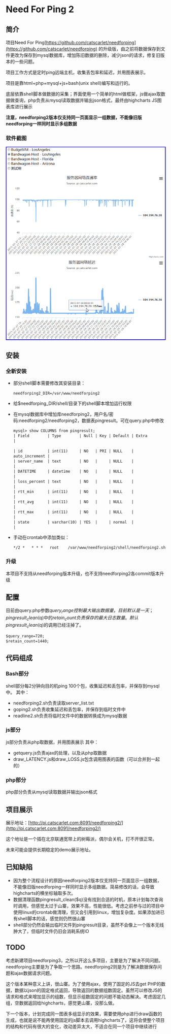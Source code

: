 # Need For Ping 2
## 简介
项目Need For Ping[https://github.com/catscarlet/needforping](https://github.com/catscarlet/needforping) 的升级版，由之前将数据保存到文件更改为保存到mysql数据库，增加陈旧数据的删除，减少json的请求，修复旧版本的一些问题。

项目工作方式是定时ping远端主机，收集丢包率和延迟，并用图表展示。

项目是靠html+php+mysql+js+bash(unix shell)编写和运行的。

底层依靠shell脚本做数据的采集；界面使用一个简单的html做框架，js做ajax取数据做查询，php负责从mysql读取数据并输出json格式，最终由highcharts JS图表库进行展示

**注意，needforping2版本仅支持同一页面显示一组数据，不能像旧版needforping一样同时显示多组数据**

### 软件截图
![needforping2 logo](https://github.com/catscarlet/needforping2/blob/needforping2/snapshot.png)

## 安装
### 全新安装
- 部分shell脚本需要修改其安装目录：

  ```
  needforping2_DIR=/var/www/needforping2
  ```

- 给$needforping_DIR/shell/目录下的shell脚本增加运行权限
- 在mysql数据库中增加库needforping2，用户名/密码:needforping2/needforping2，数据表pingresult。可在query.php中修改

  ```
  mysql> show COLUMNS from pingresult;  
  | Field        | Type        | Null | Key | Default | Extra          |

  | id           | int(11)     | NO   | PRI | NULL    | auto_increment |
  | server_name  | text        | NO   |     | NULL    |                |
  | DATETIME     | datetime    | NO   |     | NULL    |                |
  | loss_percent | text        | NO   |     | NULL    |                |
  | rtt_min      | int(11)     | NO   |     | NULL    |                |
  | rtt_avg      | int(11)     | NO   |     | NULL    |                |
  | rtt_max      | int(11)     | NO   |     | NULL    |                |
  | state        | varchar(10) | YES  |     | normal  |                |
  ```

- 手动在crontab中添加类似：

  ```
  */2 *   * * *   root    /var/www/needforping2/shell/needforping2.sh
  ```

### 升级
本项目不支持从needforping版本升级，也不支持needforping2各commit版本升级

## 配置
目前由query.php参数$query_range控制最大输出数据量，目前默认是一天；pingresult_clean($q)中的$retain_count负责保存的最大日志数量。默认pingresult_clean($q)的调用已经注掉了。

```
$query_range=720;
$retain_count=1440;
```

## 代码组成
### Bash部分
shell部分每2分钟向目的机ping 100个包，收集延迟和丢包率，并保存到mysql中。 其中：
- needforping2.sh负责读取server_list.txt
- goping2.sh负责收集延迟和丢包率，并保存到临时文件中
- readline2.sh负责将临时文件中的数据转换成为mysql数据

### js部分
js部分负责从php取数据，并用图表展示 其中：
- getquery.js负责ajax的处理，以及从php取数据
- draw_LATENCY.js和draw_LOSS.js包含调用图表的函数（可以合并到一起的）

### php部分
php部分负责从mysql读取数据并输出json格式

## 项目展示
展示地址：[http://pi.catscarlet.com:8091/needforping2/](http://pi.catscarlet.com:8091/needforping2/)

这个地址是一个插在北京联通宽带上的树莓派，偶尔会关机，打不开很正常。

未来可能会提供长期稳定的demo展示地址。

## 已知缺陷
- 因为整个流程设计的原因needforping2版本仅支持同一页面显示一组数据，不能像旧版needforping一样同时显示多组数据。简易修改的话，会导致highcharts的横坐标轴取多次。
- 数据清理函数pingresult_clean($q)没有找到合适的时机，原本计划每次查询时调用，但感觉太过于山寨，效果不高，性能很低。考虑之前参与过的项目中使用linux的crontab做清理，但又会引用到linux，增加复杂度。如果添加进已有shell脚本的话，感觉则仍然很山寨
- shell部分仍然会输出临时文件到pingresult目录，虽然不会像上一个版本无线肿大了，但临时文件仍旧会消耗系统IO

## TODO
考虑新建项目needforping3，之所以开这么多项目，主要是为了解决不同问题。needforping主要是为了争取一个思路。needforping2则是为了解决数据保存问题和ajax数据请求问题。

这个版本某种意义上讲，很山寨。为了使用ajax，使用了固定的JS去get PHP的数据，数据以json的固定格式返回，导致返回的数据组数固定。虽然可以修改JS的请求和格式来增加显示的组数，但显示组数固定的问题不能动态解决。考虑固定几组，空数据返回给highcharts，感觉更山寨，没那么做。

下一个版本，计划完成同一图表多组显示的效果，需要使用php进行draw函数的生成，也就是说不能再使用固定的js脚本去调用highcharts了，这将会使整个项目的结构和代码有很大的变化，改动差异太大，不适合在同一个项目中继续进行
